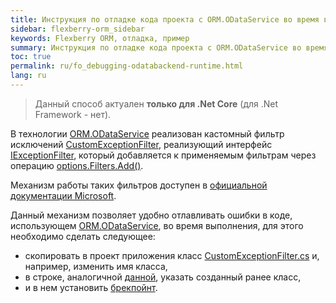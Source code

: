 ```yaml
---
title: Инструкция по отладке кода проекта с ORM.ODataService во время выполнения
sidebar: flexberry-orm_sidebar
keywords: Flexberry ORM, отладка, пример
summary: Инструкция по отладке кода проекта с ORM.ODataService во время выполнения
toc: true
permalink: ru/fo_debugging-odatabackend-runtime.html
lang: ru
---
```


>Данный способ актуален __только для .Net Core__ (для .Net Framework -  нет).

В технологии [ORM.ODataService](fo_orm-odata-service.html) реализован кастомный фильтр исключений [CustomExceptionFilter](https://github.com/Flexberry/NewPlatform.Flexberry.ORM.ODataService/blob/develop/NewPlatform.Flexberry.ORM.ODataServiceCore.Common/Exceptions/CustomExceptionFilter.cs), реализующий интерфейс [IExceptionFilter](https://learn.microsoft.com/ru-ru/dotnet/api/microsoft.aspnetcore.mvc.filters.iexceptionfilter?view=aspnetcore-7.0), который добавляется к применяемым фильтрам через операцию [options.Filters.Add<CustomExceptionFilter>()](https://github.com/Flexberry/FlexberryEmberTestStand.ODataBackend/blob/7c0b0d8ca8e44c505a42661d531d534f245cca09/EmberFlexberry/ODataBackend/Startup.cs#L60).

Механизм работы таких фильтров доступен в [официальной документации Microsoft](https://learn.microsoft.com/en-us/aspnet/core/mvc/controllers/filters?view=aspnetcore-7.0).

Данный механизм позволяет удобно отлавливать ошибки в коде, использующем [ORM.ODataService](fo_orm-odata-service.html), во время выполнения, для этого необходимо сделать следующее:

* скопировать в проект приложения класс [CustomExceptionFilter.cs](https://github.com/Flexberry/NewPlatform.Flexberry.ORM.ODataService/blob/develop/NewPlatform.Flexberry.ORM.ODataServiceCore.Common/Exceptions/CustomExceptionFilter.cs) и, например, изменить имя класса,
* в строке, аналогичной [данной](https://github.com/Flexberry/FlexberryEmberTestStand.ODataBackend/blob/b56d6534e6c01935ed1caa316e27e3c2b92dda72/EmberFlexberry/ODataBackend/Startup.cs#L60), указать созданный ранее класс,
* и в нем установить [брекпойнт](https://github.com/Flexberry/NewPlatform.Flexberry.ORM.ODataService/blob/c3ed1a3c181119606c87be6f1f89a2973d85b26a/NewPlatform.Flexberry.ORM.ODataServiceCore.Common/Exceptions/CustomExceptionFilter.cs#L50).
